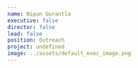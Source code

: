 ```yaml
---
name: Nipun Gorantla
executive: false
director: false
lead: false
position: Outreach
project: undefined
image: ../assets/default_exec_image.png
---
```

